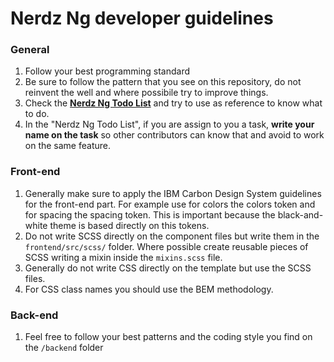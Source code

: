 # Nerdz Ng developer guidelines

### General
1. Follow your best programming standard
2. Be sure to follow the pattern that you see on this repository, do not reinvent the well and where possibile try to improve things.
3. Check the **[Nerdz Ng Todo List](https://explosivelab.notion.site/Pianificazione-Nerdz-Ng-pubblico-1bc826ecc0994dd8915be97fc3489cde?pvs=74)** and try to use as reference to know what to do.
4. In the "Nerdz Ng Todo List", if you are assign to you a task, **write your name on the task** so other contributors can know that and avoid to work on the same feature.

### Front-end
1. Generally make sure to apply the IBM Carbon Design System guidelines for the front-end part. For example use for colors the colors token and for spacing the spacing token. This is important because the black-and-white theme is based directly on this tokens.
2. Do not write SCSS directly on the component files but write them in the `frontend/src/scss/` folder. Where possible create reusable pieces of SCSS writing a mixin inside the `mixins.scss` file.
3. Generally do not write CSS directly on the template but use the SCSS files.
4. For CSS class names you should use the BEM methodology.


### Back-end
1. Feel free to follow your best patterns and the coding style you find on the `/backend` folder
